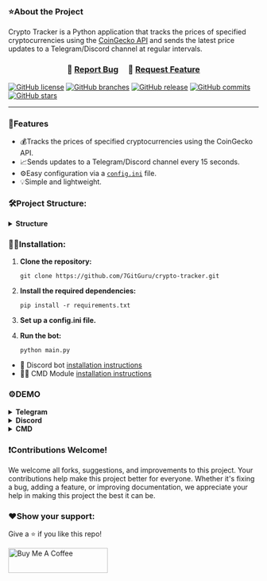 ### ⭐About the Project
Crypto Tracker is a Python application that tracks the prices of specified cryptocurrencies using the [CoinGecko API](https://www.coingecko.com/en/api) and sends the latest price updates to a Telegram/Discord channel at regular intervals.

<h3 align="center">
    🔹
    <a href="https://github.com/7GitGuru/crypto-tracker/issues">Report Bug</a> &nbsp; &nbsp;
    🔹
    <a href="https://github.com/7GitGuru/crypto-tracker/issues">Request Feature</a>
</h3>

[![GitHub license](https://img.shields.io/github/license/7GitGuru/crypto-tracker.svg)](https://github.com/7GitGuru/crypto-tracker/blob/main/LICENSE)
[![GitHub branches](https://badgen.net/github/branches/7GitGuru/crypto-tracker)](https://github.com/7GitGuru/crypto-tracker/branches)
[![GitHub release](https://img.shields.io/github/release/7GitGuru/crypto-tracker.svg)](https://github.com/7GitGuru/crypto-tracker/releases/)
[![GitHub commits](https://badgen.net/github/commits/7GitGuru/crypto-tracker)](https://github.com/7GitGuru/crypto-tracker/)
[![GitHub stars](https://badgen.net/github/stars/7GitGuru/crypto-tracker)](https://github.com/7GitGuru/crypto-tracker/)

---

### 🚀Features
- 💰Tracks the prices of specified cryptocurrencies using the CoinGecko API.
- 📈Sends updates to a Telegram/Discord channel every 15 seconds.
- ⚙️Easy configuration via a [`config.ini`](https://github.com/7GitGuru/crypto-tracker/blob/main/config/config.ini) file.
- 💡Simple and lightweight.

### 🛠️Project Structure:
<details>
  <summary><b>Structure</b></summary>
    
```
crypto_tracker/
│
├── config/
│   └── config.ini
│  
├── api_handling.py
├── main.py
├── telegram_bot.py
├── requirements.txt
├── LICENSE
└── README.md
```
</details>

### 👨‍💻Installation:
1. **Clone the repository:**
   ```
   git clone https://github.com/7GitGuru/crypto-tracker.git
   ```

2. **Install the required dependencies:**
   ```
   pip install -r requirements.txt
   ```

3. **Set up a config.ini file.**

4. **Run the bot:**
   ```
   python main.py
   ```
- 🤖 Discord bot [installation instructions](https://github.com/7GitGuru/crypto-tracker/blob/discord/README.md)
- 👩‍💻 CMD Module [installation instructions](https://github.com/7GitGuru/crypto-tracker/blob/cmd/README.md)

### ⚙️DEMO

<details>
  <summary><b>Telegram</b></summary>
  
![Screenshot 2024-02-29 184301](https://github.com/7GitGuru/crypto-tracker/assets/154711952/5c9baee2-9632-4a7d-ae10-2ac93326be01)

</details>

<details>
  <summary><b>Discord</b></summary>
  
![image](https://github.com/7GitGuru/crypto-tracker/assets/154711952/62c2ecb4-01dd-4d11-92a5-0ba406ec585d)

</details>

<details>
  <summary><b>CMD</b></summary>
  
![Screenshot 2024-03-03 222000](https://github.com/7GitGuru/crypto-tracker/assets/154711952/52d1a5ef-1924-4916-8bd5-390de1c1fed7)


</details>

### ❗Contributions Welcome!

We welcome all forks, suggestions, and improvements to this project. Your contributions help make this project better for everyone. Whether it's fixing a bug, adding a feature, or improving documentation, we appreciate your help in making this project the best it can be.

### ❤️Show your support:

Give a ⭐ if you like this repo!

<a href="https://www.buymeacoffee.com/bohd4n" target="_blank"><img src="https://cdn.buymeacoffee.com/buttons/v2/default-violet.png" alt="Buy Me A Coffee" height= "50px" width= "200px" ></a>
